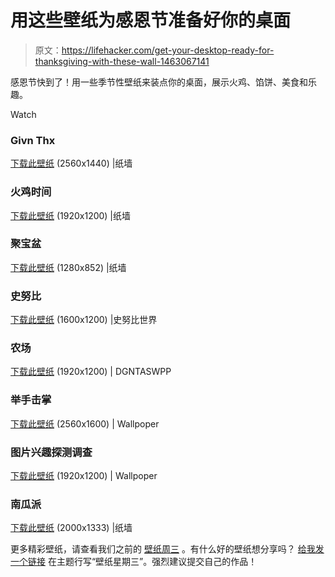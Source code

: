 # 用这些壁纸为感恩节准备好你的桌面

> 原文：<https://lifehacker.com/get-your-desktop-ready-for-thanksgiving-with-these-wall-1463067141>

感恩节快到了！用一些季节性壁纸来装点你的桌面，展示火鸡、馅饼、美食和乐趣。

Watch

### Givn Thx

[下载此壁纸](http://thepaperwall.com/wallpapers/holiday/big/big_e9708c80d944aececb946adea3968f23b63db273.jpg) (2560x1440) |纸墙

### 火鸡时间

[下载此壁纸](http://thepaperwall.com/wallpaper.php?view=73d7fa05e6d2d307ee8dfd2347a60136ca52aa3b) (1920x1200) |纸墙

### 聚宝盆

[下载此壁纸](http://thepaperwall.com/wallpaper.php?view=63d03f9e6d87c93b90a4999f2b2ca19382cf42c8) (1280x852) |纸墙

### 史努比

[下载此壁纸](http://4.bp.blogspot.com/-Th3YGEPeE5Q/TtP9Ukn_c0I/AAAAAAAAAD8/wuaGOZlX27s/s1600/thanksgiving%20wallpaper-wallpaper-christmas.blogspot.com-snoopy%20peanuts%20desktop%20wallpaper%20HQ.jpg) (1600x1200) |史努比世界

### 农场

[下载此壁纸](http://digntaswpp.com/thanksgiving-backgrounds-download.html) (1920x1200) | DGNTASWPP

### 举手击掌

[下载此壁纸](http://wallpoper.com/wallpaper/holiday-thanksgiving-226122) (2560x1600) | Wallpoper

### 图片兴趣探测调查

[下载此壁纸](http://wallpoper.com/wallpaper/thanksgiving-170997) (1920x1200) | Wallpoper

### 南瓜派

[下载此壁纸](http://thepaperwall.com/wallpaper.php?view=a37b7326b1bae3c5626abf42c1df7333e96d0961) (2000x1333) |纸墙

更多精彩壁纸，请查看我们之前的 [壁纸周三](http://lifehacker.com/#!wallpaperwednesday) 。有什么好的壁纸想分享吗？ [给我发一个链接](mailto:adachis@lifehacker.com) 在主题行写“壁纸星期三”。强烈建议提交自己的作品！